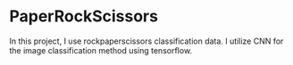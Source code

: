 # PaperRockScissors
In this project, I use rockpaperscissors classification data. I utilize CNN for the image classification method using tensorflow.
